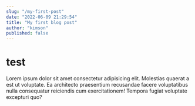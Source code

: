 ```yaml
---
slug: "/my-first-post"
date: "2022-06-09 21:29:54"
title: "My first blog post"
author: "kimson"
published: false
---
```

# test

Lorem ipsum dolor sit amet consectetur adipisicing elit. Molestias quaerat a est ut voluptate. Ea architecto praesentium recusandae facere voluptatibus nulla consequatur reiciendis cum exercitationem! Tempora fugiat voluptate excepturi quo?
